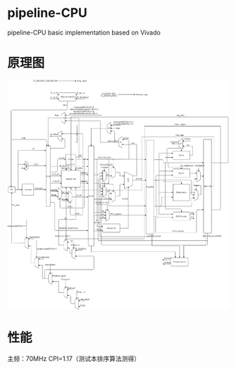 # pipeline-CPU
pipeline-CPU basic implementation based on Vivado
# 原理图
![pipeline_CPU原理图](https://raw.githubusercontent.com/linYDTHU/pipeline-CPU/master/pipeline.drawio.png)
# 性能
主频：70MHz 
CPI=1.17（测试本排序算法测得）

